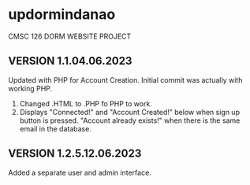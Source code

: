 # updormindanao
CMSC 126 DORM WEBSITE PROJECT

VERSION 1.1.04.06.2023
---------------------------------
Updated with PHP for Account Creation.
Initial commit was actually with working PHP. 
1. Changed .HTML to  .PHP fo PHP to work. 
2. Displays "Connected!" and "Account Created!" below when sign up button is pressed. "Account already exists!" when there is the same email in the database.


VERSION 1.2.5.12.06.2023
---------------------------------
Added a separate user and admin interface.

